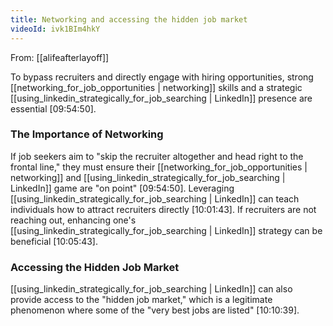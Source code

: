 ```yaml
---
title: Networking and accessing the hidden job market
videoId: ivk1BIm4hkY
---
```


From: [[alifeafterlayoff]] <br/> 

To bypass recruiters and directly engage with hiring opportunities, strong [[networking_for_job_opportunities | networking]] skills and a strategic [[using_linkedin_strategically_for_job_searching | LinkedIn]] presence are essential <a class="yt-timestamp" data-t="09:54:50">[09:54:50]</a>.

### The Importance of Networking
If job seekers aim to "skip the recruiter altogether and head right to the frontal line," they must ensure their [[networking_for_job_opportunities | networking]] and [[using_linkedin_strategically_for_job_searching | LinkedIn]] game are "on point" <a class="yt-timestamp" data-t="09:54:50">[09:54:50]</a>. Leveraging [[using_linkedin_strategically_for_job_searching | LinkedIn]] can teach individuals how to attract recruiters directly <a class="yt-timestamp" data-t="10:01:43">[10:01:43]</a>. If recruiters are not reaching out, enhancing one's [[using_linkedin_strategically_for_job_searching | LinkedIn]] strategy can be beneficial <a class="yt-timestamp" data-t="10:05:43">[10:05:43]</a>.

### Accessing the Hidden Job Market
[[using_linkedin_strategically_for_job_searching | LinkedIn]] can also provide access to the "hidden job market," which is a legitimate phenomenon where some of the "very best jobs are listed" <a class="yt-timestamp" data-t="10:10:39">[10:10:39]</a>.